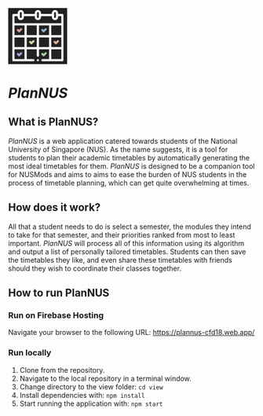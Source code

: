 <img src="view\src\assets\logo_dark_bg.png" alt="drawing" width="120"/>

# *PlanNUS*


## What is PlanNUS?
*PlanNUS* is a web application catered towards students of the National University of Singapore (NUS). As the name suggests, it is a tool for students to plan their academic timetables by automatically generating the most ideal timetables for them. *PlanNUS* is designed to be a companion tool for NUSMods and aims to aims to ease the burden of NUS students in the process of timetable planning, which can get quite overwhelming at times.

## How does it work?
All that a student needs to do is select a semester, the modules they intend to take for that semester, and their priorities ranked from most to least important. *PlanNUS* will process all of this information using its algorithm and output a list of personally tailored timetables. Students can then save the timetables they like, and even share these timetables with friends should they wish to coordinate their classes together.

## How to run PlanNUS
### Run on Firebase Hosting
  Navigate your browser to the following URL: https://plannus-cfd18.web.app/

### Run locally
1. Clone from the repository.
2. Navigate to the local repository in a terminal window.
3. Change directory to the view folder: `cd view`
4. Install dependencies with: `npm install`
5. Start running the application with: `npm start`

